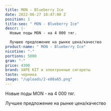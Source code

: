 ```yaml
---
title: MON - Blueberry Ice
date: 2022-06-27 18:47:00 Z
position: 1
title-seo: " MON - Blueberry Ice"
descr: |-
  Новые поды MON - на 4 000 тяг.

  Лучшее предложение на рынке цена/качество
product-name: " MON - Blueberry Ice"
nicotine: "-"
portions: 5000
gram: "-"
price: 4300
brand: VAPE KIT и электронные сигареты
taste: черника
image: "/uploads/2-e08a65.png"
---
```


Новые поды MON - на 4 000 тяг.

Лучшее предложение на рынке цена/качество